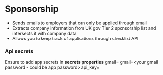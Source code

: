 # Sponsorship
- Sends emails to employers that can only be applied through email
- Extracts company information from UK gov Tier 2 sponsorship list and intersects it with company data
- Allows you to keep track of applications through checklist API

### Api secrets
Ensure to add app secrets in **secrets.properties**
gmail=<your gmail address>
gmail=<your gmail password - could be app password>
api_key=<Company API key>
